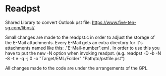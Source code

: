 # Readpst

Shared Library to convert Outlook pst file: https://www.five-ten-sg.com/libpst/

Small changes are made to the readpst.c in order to adjust the storage of the E-Mail attachments. Every E-Mail gets an extra directory for it's attachments named like this: ."E-Mail-number".eml . 
In order to use this you have to put the new -N option when invoking readpst. (e.g.  readpst -D -b -N -8 -t e -q -j 0 -o "Target/EML/Folder" "Path/to/pstfile.pst")

All changes made to the code are under the arrangements of the GPL.
